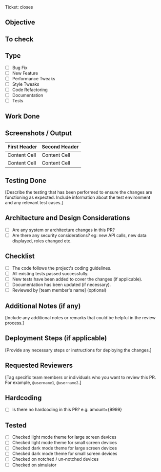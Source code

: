 Ticket: closes [  ](  )


## Objective



## To check



## Type

- [ ] Bug Fix
- [ ] New Feature
- [ ] Performance Tweaks
- [ ] Style Tweaks
- [ ] Code Refactoring
- [ ] Documentation
- [ ] Tests

## Work Done

## Screenshots / Output

| First Header  | Second Header |
| ------------- | ------------- |
| Content Cell  | Content Cell  |
| Content Cell  | Content Cell  |

## Testing Done

[Describe the testing that has been performed to ensure the changes are functioning as expected. Include information about the test environment and any relevant test cases.]

## Architecture and Design Considerations

- [ ] Are any system or architecture changes in this PR?
- [ ] Are there any security considerations? eg: new API calls, new data displayed, roles changed etc.

## Checklist

- [ ] The code follows the project's coding guidelines.
- [ ] All existing tests passed successfully.
- [ ] New tests have been added to cover the changes (if applicable).
- [ ] Documentation has been updated (if necessary).
- [ ] Reviewed by [team member's name] (optional)

## Additional Notes (if any)

[Include any additional notes or remarks that could be helpful in the review process.]

## Deployment Steps (if applicable)

[Provide any necessary steps or instructions for deploying the changes.]

## Requested Reviewers

[Tag specific team members or individuals who you want to review this PR. For example, `@username1`, `@username2`.]

## Hardcoding

- [ ] Is there no hardcoding in this PR? e.g. amount={9999}

## Tested

- [ ] Checked light mode theme for large screen devices
- [ ] Checked light mode theme for small screen devices
- [ ] Checked dark mode theme for large screen devices
- [ ] Checked dark mode theme for small screen devices
- [ ] Checked on notched / un-notched devices
- [ ] Checked on simulator
